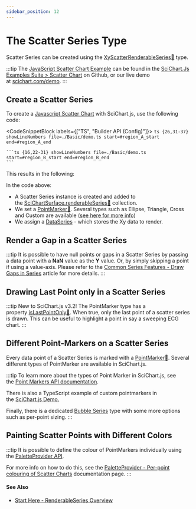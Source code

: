 ```yaml
---
sidebar_position: 12
---
```


# The Scatter Series Type

Scatter Series can be created using the [XyScatterRenderableSeries:blue_book:](https://www.scichart.com/documentation/js/current/typedoc/classes/xyscatterrenderableseries.html) type.

:::tip
The [JavaScript Scatter Chart Example](https://scichart.com/demo/javascript/scatter-chart) can be found in the [SciChart.Js Examples Suite > Scatter Chart](https://github.com/ABTSoftware/SciChart.JS.Examples/tree/master/Examples/src/components/Examples/Charts2D/BasicChartTypes/ScatterChart) on Github, or our live demo at [scichart.com/demo](https://scichart.com/demo/javascript/scatter-chart).
:::

<ChartFromSciChartDemo  
    src="https://www.scichart.com/demo/iframe/scatter-chart" 
    title="Scatter Series Chart" 
/>

## Create a Scatter Series

To create a [Javascript Scatter Chart](https://scichart.com/demo/javascript-scatter-chart) with SciChart.js, use the following code:

<CodeSnippetBlock labels={["TS", "Builder API (Config)"]}>
    ```ts {26,31-37} showLineNumbers file=./Basic/demo.ts start=#region_A_start end=#region_A_end
    ```

    ```ts {16,22-31} showLineNumbers file=./Basic/demo.ts start=#region_B_start end=#region_B_end
    ```
</CodeSnippetBlock>

This results in the following:

<LiveDocSnippet name="./Basic/demo" />

In the code above:

*   A Scatter Series instance is created and added to the [SciChartSurface.renderableSeries:blue_book:](https://www.scichart.com/documentation/js/current/typedoc/classes/scichartsurface.html#renderableseries) collection.
*   We set a [PointMarker:blue_book:](https://www.scichart.com/documentation/js/current/typedoc/classes/baserenderableseries.html#pointmarker). Several types such as Ellipse, Triangle, Cross and Custom are available ([see here for more info](/2d-charts/chart-types/common-series-apis/drawing-point-markers))
*   We assign a [DataSeries](/2d-charts/chart-types/data-series-api/data-series-api-overview) - which stores the Xy data to render.

## Render a Gap in a Scatter Series

:::tip
It is possible to have null points or gaps in a Scatter Series by passing a data point with a **NaN** value as the **Y** value. Or, by simply skipping a point if using a value-axis. Please refer to the [Common Series Features - Draw Gaps in Series](/2d-charts/chart-types/common-series-apis/drawing-gaps) article for more details.
:::

## Drawing Last Point only in a Scatter Series

:::tip
New to SciChart.js v3.2! The PointMarker type has a property [isLastPointOnly:blue_book:](https://www.scichart.com/documentation/js/current/typedoc/classes/basepointmarker.html#lastpointonly). When true, only the last point of a scatter series is drawn. This can be useful to highlight a point in say a sweeping ECG chart.
:::

## Different Point-Markers on a Scatter Series

Every data point of a Scatter Series is marked with a [PointMarker:blue_book:](https://www.scichart.com/documentation/js/current/typedoc/classes/baserenderableseries.html#pointmarker). Several different types of PointMarker are available in SciChart.js.

:::tip
To learn more about the types of Point Marker in SciChart.js, see the [Point Markers API documentation](/2d-charts/chart-types/common-series-apis/drawing-point-markers).

There is also a TypeScript example of custom pointmarkers in the [SciChart.js Demo.](https://scichart.com/demo/javascript-chart-custom-pointmarkers)

Finally, there is a dedicated [Bubble Series](/2d-charts/chart-types/fast-bubble-renderable-series) type with some more options such as per-point sizing.
:::

## Painting Scatter Points with Different Colors

:::tip
It is possible to define the colour of PointMarkers individually using the [PaletteProvider API](/2d-charts/chart-types/palette-provider-api/palette-provider-api-overview).

For more info on how to do this, see the [PaletteProvider - Per-point colouring of Scatter Charts](/2d-charts/chart-types/palette-provider-api/xy-scatter-renderable-series) documentation page.
:::

#### See Also

* [Start Here - RenderableSeries Overview](/2d-charts/chart-types/renderable-series-api-overview)
